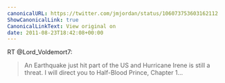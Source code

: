 ```yaml
---
canonicalURL: https://twitter.com/jmjordan/status/106073753603162112
ShowCanonicalLink: true
CanonicalLinkText: View original on
date: 2011-08-23T18:42:08+00:00
---
```

RT @Lord_Voldemort7:
> An Earthquake just hit part of the US and Hurricane Irene is still a threat. I will direct you to Half-Blood Prince, Chapter 1...